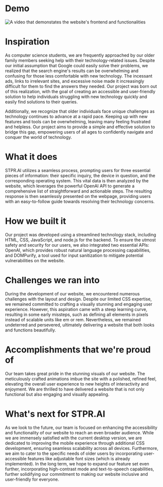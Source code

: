 # Demo
![A video that demonstates the website's frontend and functionalities](https://www.youtube.com/watch?v=wO5RKHkiCX8&embeds_euri=https%3A%2F%2Fdevpost.com%2F&feature=emb_logo)

# Inspiration
As computer science students, we are frequently approached by our older family members seeking help with their technology-related issues. Despite our initial assumption that Google could easily solve their problems, we realized that the search engine's results can be overwhelming and confusing for those less comfortable with new technology. The incessant ads, links to irrelevant sites, and excessive noise made it increasingly difficult for them to find the answers they needed. Our project was born out of this realization, with the goal of creating an accessible and user-friendly solution to help individuals struggling with new technology quickly and easily find solutions to their queries.

Additionally, we recognize that older individuals face unique challenges as technology continues to advance at a rapid pace. Keeping up with new features and tools can be overwhelming, leaving many feeling frustrated and helpless. Our project aims to provide a simple and effective solution to bridge this gap, empowering users of all ages to confidently navigate and conquer the world of technology.

# What it does
STPR.AI utilizes a seamless process, prompting users for three essential pieces of information: their specific inquiry, the device in question, and the corresponding operating system. This vital data is then analyzed by the website, which leverages the powerful OpenAI API to generate a comprehensive list of straightforward and actionable steps. The resulting response is then seamlessly presented on the webpage, providing users with an easy-to-follow guide towards resolving their technology concerns.

# How we built it
Our project was developed using a streamlined technology stack, including HTML, CSS, JavaScript, and node.js for the backend. To ensure the utmost safety and security for our users, we also integrated two essential APIs: OpenAI, which provides robust natural language processing capabilities, and DOMPurify, a tool used for input sanitization to mitigate potential vulnerabilities on the website.

# Challenges we ran into
During the development of our website, we encountered numerous challenges with the layout and design. Despite our limited CSS expertise, we remained committed to crafting a visually stunning and engaging user experience. However, this aspiration came with a steep learning curve, resulting in some early missteps, such as defining all elements in pixels instead of scalable units like em or rem. Nevertheless, we remained undeterred and persevered, ultimately delivering a website that both looks and functions beautifully.

# Accomplishments that we're proud of
Our team takes great pride in the stunning visuals of our website. The meticulously crafted animations imbue the site with a polished, refined feel, elevating the overall user experience to new heights of interactivity and enjoyment. We are thrilled to have delivered a website that is not only functional but also engaging and visually appealing.

# What's next for STPR.AI
As we look to the future, our team is focused on enhancing the accessibility and functionality of our website to reach an even broader audience. While we are immensely satisfied with the current desktop version, we are dedicated to improving the mobile experience through additional CSS development, ensuring seamless scalability across all devices. Furthermore, we aim to cater to the specific needs of older users by incorporating user-accessible features like adjustable font sizes (which is already implemented). In the long term, we hope to expand our feature set even further, incorporating high-contrast mode and text-to-speech capabilities, further solidifying our commitment to making our website inclusive and user-friendly for everyone.
